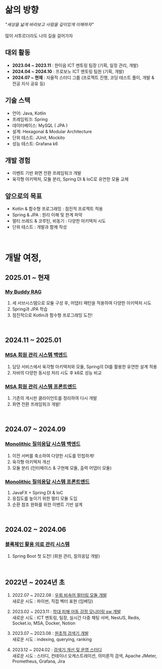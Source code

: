 # 삶의 방향
_"세상을 넓게 바라보고 사람을 깊이있게 이해하자"_
<br> <br> 많이 서투르더라도 나의 길을 걸어가자
<!--
|          | 목표                                                                                   |
| -------- | ------------------------------------------------------------------------------------- |
| 학습      | 해보면서 배우자!                                                                         |
| 협업      | 적극적인 코드 리뷰, JavaDoc으로 문서화, 깃허브(위키, 이슈, 프로젝트)로 진행 과정 공유                |
| PM       | 프로젝트의 진행 상황과 방향에 대한 팀원들 이해 동기화, 서로에 대한 이해도 향상, 프로젝트 간 일정 관리     |
| 설계 전환  | 전통적 모놀리식 설계, 모듈러 모놀리식 설계, MSA 전환                                            |
| 트랜잭션   | 락, MVCC, 격리수준에 대한 다양한 시도와 성능 측정                                              |
| DB 전환   | 육각형 아키텍처와 saga 패턴으로 손쉽게 MySQL(JPA <-> MyBatis) <-> MongoDB 전환                 |
| 코드 검증  | 단위 테스트와 통합 테스트들을 활용하여 품질 보장                                                |
| CI/CD    | 마이크로서비스에 적용                                                                      |
| 성능 체크  | 부하테스트에 대한 결과 보고서 작성                                                           |
| 모니터링   | 리소스와 로그에 대해 수집, 전송, 가공, 표현                                                   |
--> 

## 대외 활동
- <b>2023.04 ~ 2023.11</b> : 한이음 ICT 멘토링 팀장 (기획, 일정 관리, 개발)
- <b>2024.04 ~ 2024.10</b> : 프로보노 ICT 멘토링 팀원 (기획, 개발)
- <b>2024.07 ~ 현재</b> : 자율적 스터디 그룹 (프로젝트 진행, 코딩 테스트 풀이, 개발 & 전공 지식 공유 등)

## 기술 스택 
- 언어: Java, Kotlin
- 프레임워크: Spring
- 데이터베이스: MySQL ( JPA )
- 설계: Hexagonal & Modular Architecture
- 단위 테스트: JUnit, Mockito
- 성능 테스트: Grafana k6

## 개발 경험 
- 이벤트 기반 화면 전환 프레임워크 개발
- 육각형 아키텍처, 모듈 분리, Spring DI & IoC로 유연한 모듈 교체

## 앞으로의 목표
- Kotlin & 함수형 프로그래밍 : 점진적 프로젝트 적용
- Spring & JPA : 원리 이해 및 한계 파악
- 멀티 쓰레드 & 코루틴, 비동기 : 다양한 아키텍처 시도
- 단위 테스트 : 개발과 함께 작성
<br>

# 개발 여정, 
## 2025.01 ~ 현재
### [My Buddy RAG](https://github.com/Micro-Answer/my-buddy-rag)
1. 세 서브시스템으로 모듈 구성 후, 어댑터 패턴을 적용하여 다양한 아키텍처 시도
2. Spring과 JPA 학습
3. 점진적으로 Kotlin과 함수형 프로그래밍 도전!
<!--
    - 질의응답, 검색. 맞춤형 해설으로 서브시스템 구성하여 모듈 재사용
    - 시작은 전부 동기. 이후 일부 비동기 전환, 이벤트 기반 아키텍처 적용 등 다양한 시도
    - 큐와 멀티 쓰레드를 활용하여 처리량 향상
    - 맞춤형 캐시를 설계하여 반응 시간 향상
    - 멀티 인스턴스 전환 대비하여 캐시는 Redis로, 큐는 RabbitMQ로 대체
-->
<br>

## 2024.11 ~ 2025.01
### [MSA 회원 관리 시스템 백엔드](https://github.com/Micro-Answer/msa-general-service)
1. 담당 서비스에서 육각형 아키텍처와 모듈, Spring의 DI를 활용한 유연한 설계 적용
2. 자바의 다양한 동시성 처리 시도 후 k6로 성능 비교
<!-- 
- 기존의 모놀리식 서버에서 MSA로의 전환에 대한 다양한 경험을 위해 기획
-->

### [MSA 회원 관리 시스템 프론트엔드](https://github.com/Micro-Answer/qna-frontend-javafx)
1. 기존의 게시판 클라이언트를 정리하여 다시 개발
2. 화면 전환 프레임워크 개발!
<!-- 
- 좀 더 간결한 관계 목표 
- Spring 대신 직접 의존성 주입, 발행-구독 패턴 활용
-->
<br>

## 2024.07 ~ 2024.09
### [Monolithic 질의응답 시스템 백엔드](https://github.com/Does-It-Matters/my-health-block-ap-server)
1. 이전 서버를 축소하여 다양한 시도를 민첩하게!
2. 육각형 아키텍처 개선
3. 모듈 분리 (인터페이스 & 구현체 모듈, 출력 어댑터 모듈)
<!-- 
- 최소한의 질의응답 서비스 제공
- 이후 MSA 전환
-->

### [Monolithic 질의응답 시스템 프론트엔드](https://github.com/Does-It-Matters/medical-qna-client)
1. JavaFX + Spring DI & IoC
2. 응집도를 높이기 위한 멀티 모듈 도입
3. 순환 참조 완화를 위한 이벤트 기반 설계
<!-- 
- 게시판을 이용할 수 있는 클라이언트 개발
- Spring RSocket 등 Spring Framework로 개발 생산성 향상
- 로그 및 리소스 실시간 모니터링(계획 수준에서 중단)
- 부하 테스트 수행 및 결과 보고서 작성(계획 수준에서 중단)
- 결합도를 줄인 아키텍처, 디자인 설계
-->
<br>

## 2024.02 ~ 2024.06
### [블록체인 활용 의료 관리 시스템](https://github.com/javac-javac)
1. Spring Boot 첫 도전! (회원 관리, 질의응답 개발)

<br> 

## 2022년 ~ 2024년 초
1. 2022.07 ~ 2022.08 : [우회 비속어 필터링 모듈 개발](https://github.com/orgs/bad-word-filter/repositories)
<br> 새로운 시도 : 파이썬, 직접 벡터 표현 (임베딩)
<!--
목표: 벡터에 대한 이해
개요: 비속어 집합 내 단어와 유사한 우회 표현 탐지 모듈 개발
핵심 내용: 1) 모양이 유사한 음소, 기호, 숫자 등을 유사한 벡터로 표현 <br> 2) 학습 모델을 활용하지 않고 직접 벡터로 표현<br>3) 코사인 유사도로 비속어 유사도 판단
예시: [1, 0.5, 0.5, 0.5, 0, 0, 0,  ..., 0] -> ㅇ <br> [0.5, 1, 0.5, 0.5, 0, 0, 0,  ..., 0] -> 0
-->

2. 2023.02 ~ 2023.11 : [학대 피해 아동 감정 모니터링 sw 개발](https://github.com/orgs/hope-chat/repositories)
<br> 새로운 시도 : ICT 멘토링, 팀장, 실시간 다중 채팅 서버, NestJS, Redis, Socket.io, MSA, Docker, Notion
<!--
목표: 자연어 처리 학습 모델을 활용해서 사회에 도움이 되는 팀 프로젝트 기획, 개발, 협업
개요: - 아동<br> chat gpt 모델과 채팅 <br><br> - 전문가<br> 감성 분석 모델이 아동의 채팅을 분석한 결과를 모니터링<br> 필요시 아동과 채팅 상담
수행 내용: 1) MSA 고려한 백엔드 설계 <br> 2) NestJS, Flask 활용하여 서버 구현 <br> 3) Redis, Socket.io 활용하여 다중 채팅 서버 구현 <br> 4) Docker로 컨테이너 이미지 빌드
서버<br>(서비스): 메인 서버(API 서버), 감성 분석 서버, 챗봇 채팅 서버, 아동과 전문가 채팅 서버
언어: TypeScript, JavaScript, Python
기타: MySQL, TypeORM, Notion, GitLab
-->

3. 2023.07 ~ 2023.08 : [원초적 검색기 개발](https://github.com/orgs/simple-search-engine/repositories)
<br> 새로운 시도 : indexing, querying, ranking
<!--
목표: 검색엔진에 대한 이해
개요: 형태소를 바탕으로 검색하는 원초적인 검색기
수행 내용: 1) indexing: 문서 테이블과 형태소 기반 역색인 테이블에 저장 <br> 2) querying: 형태소 기반으로 사용자 검색 문장(쿼리) 분석 <br> 3) ranking: 찾은 문서들 중 TF-IDF와 벡터 거리 계산으로 사용자 쿼리와 관련도 계산
서버<br>(서비스): 메인 서버, 형태소 분석 서버, ranking 서버
언어: TypeScript, Python
기타: NestJS, Flask, MySQL
참고 도서: '검색을 위한 딥러닝' 토마소 테오필리 저
-->

4. 2023.12 ~ 2024.02 : [검색기 개선 및 운영 스터디](https://github.com/orgs/simple-search-engine/repositories)
<br> 새로운 시도 : 스터디, 컨테이너 오케스트레이션, 의미론적 검색, Apache JMeter, Prometheus, Grafana, Jira
<!--
목표: 안정적 서버 운용
개요: 1) 기존 원초적 검색기에 SBERT 적용 <br> 2) 가용성을 위한 컨테이너 운영, 모니터링, 부하 테스트 <br> 2) 스터디식으로 공유(Jira, Notion)
수행 내용: 1) SBERT: 사용자 쿼리와 문서를 TF-IDF가 아닌 문맥 의미로 임베딩 <br> 2) 컨테이너: 도커로 이미지 빌드, Rancher Desktop로 운영 <br> 3) 모니터링: Prometheus, Grafana로 메트릭 모니터링 <br> 4) 부하 테스트: Apache JMeter로 사용자 요청 테스트 <br> 5) 스터디: 다양한 관심 분야(NLP, 컨테이너 등), 프로젝트 진행 상황 공유
참고 도서: '쿠버네티스 교과서' 엘튼 스톤맨 저
-->
